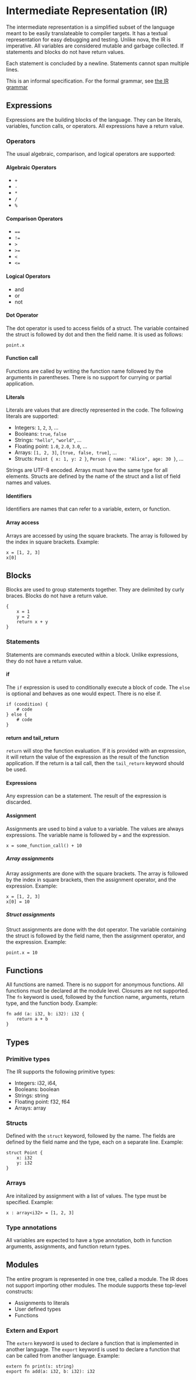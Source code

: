 # Intermediate Representation (IR)

The intermediate representation is a simplified subset of the language meant to be easily translateable to compiler targets. It has a textual representation for easy debugging and testing. 
Unlike nova, the IR is imperative. All variables are considered mutable and garbage collected. If statements and blocks do not have return values.

Each statement is concluded by a newline. Statements cannot span multiple lines.

This is an informal specification. For the formal grammar, see [the IR grammar](../ir/grammar.lalrpop)

## Expressions

Expressions are the building blocks of the language. They can be literals, variables, function calls, or operators. All expressions have a return value.

### Operators

The usual algebraic, comparison, and logical operators are supported:

#### Algebraic Operators

* `+`
* `-`
* `*`
* `/`
* `%`

#### Comparison Operators

* `==`
* `!=`
* `>`
* `>=`
* `<`
* `<=`

#### Logical Operators

* and
* or
* not

#### Dot Operator

The dot operator is used to access fields of a struct. The variable contained the struct is followed by dot and then the field name. It is used as follows:

```
point.x
```

#### Function call 

Functions are called by writing the function name followed by the arguments in parentheses. There is no support for currying or partial application.

#### Literals

Literals are values that are directly represented in the code. The following literals are supported:

* Integers: `1`, `2`, `3`, ...
* Booleans: `true`, `false`
* Strings: `"hello"`, `"world"`, ...
* Floating point: `1.0`, `2.0`, `3.0`, ...
* Arrays: `[1, 2, 3]`, `[true, false, true]`, ...
* Structs: `Point { x: 1, y: 2 }`, `Person { name: "Alice", age: 30 }`, ...

Strings are UTF-8 encoded. Arrays must have the same type for all elements. Structs are defined by the name of the struct and a list of field names and values.

#### Identifiers 

Identifiers are names that can refer to a variable, extern, or function.

#### Array access

Arrays are accessed by using the square brackets. The array is followed by the index in square brackets. Example:

```
x = [1, 2, 3]
x[0]
```

## Blocks

Blocks are used to group statements together. They are delimited by curly braces. Blocks do not have a return value.

```
{
    x = 1
    y = 2
    return x + y
}
```

### Statements

Statements are commands executed within a block. Unlike expressions, they do not have a return value.

#### if

The `if` expression is used to conditionally execute a block of code. The `else` is optional and behaves as one would expect. There is no else if.

```
if (condition) {
    # code
} else {
    # code
}
```

#### return and tail_return

`return` will stop the function evaluation. If it is provided with an expression, it will return the value of the expression as the result of the function application. If the return is a tail call, then the `tail_return` keyword should be used.

#### Expressions

Any expression can be a statement. The result of the expression is discarded.

#### Assignment

Assignments are used to bind a value to a variable. The values are always expressions. The variable name is followed by `=` and the expression.

```
x = some_function_call() + 10
```

##### Array assignments

Array assignments are done with the square brackets. The array is followed by the index in square brackets, then the assignment operator, and the expression. Example:

```
x = [1, 2, 3]
x[0] = 10
```

##### Struct assignments

Struct assignments are done with the dot operator. The variable containing the struct is followed by the field name, then the assignment operator, and the expression. Example:

```
point.x = 10
```

## Functions

All functions are named. There is no support for anonymous functions. All functions must be declared at the module level. Closures are not supported.
The `fn` keyword is used, followed by the function name, arguments, return type, and the function body. Example:

```
fn add (a: i32, b: i32): i32 {
    return a + b
}
```

## Types

### Primitive types

The IR supports the following primitive types:

* Integers: i32, i64,  
* Booleans: boolean
* Strings: string
* Floating point: f32, f64
* Arrays: array<T>

### Structs

Defined with the `struct` keyword, followed by the name. The fields are defined by the field name and the type, each on a separate line. Example:

```
struct Point {
    x: i32
    y: i32
}
```

### Arrays

Are initalized by assignment with a list of values. The type must be specified. Example:

```
x : array<i32> = [1, 2, 3]
```

### Type annotations

All variables are expected to have a type annotation, both in function arguments, assignments, and function return types.

## Modules

The entire program is represented in one tree, called a module. The IR does not support importing other modules. The module supports these top-level constructs:

* Assignments to literals
* User defined types
* Functions

### Extern and Export 

The `extern` keyword is used to declare a function that is implemented in another language. The `export` keyword is used to declare a function that can be called from another language. Example:

```
extern fn print(s: string)
export fn add(a: i32, b: i32): i32
```
